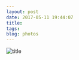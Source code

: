 ```yaml
---
layout: post
date: 2017-05-11 19:44:07
title: 
tags:
blog: photos
---
```


![title](/assets/photoblog/nyc-alley.jpg)